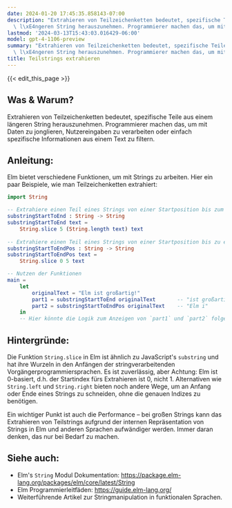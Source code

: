 ```yaml
---
date: 2024-01-20 17:45:35.858143-07:00
description: "Extrahieren von Teilzeichenketten bedeutet, spezifische Teile aus einem\
  \ l\xE4ngeren String herauszunehmen. Programmierer machen das, um mit Daten zu\u2026"
lastmod: '2024-03-13T15:43:03.016429-06:00'
model: gpt-4-1106-preview
summary: "Extrahieren von Teilzeichenketten bedeutet, spezifische Teile aus einem\
  \ l\xE4ngeren String herauszunehmen. Programmierer machen das, um mit Daten zu\u2026"
title: Teilstrings extrahieren
---
```


{{< edit_this_page >}}

## Was & Warum?

Extrahieren von Teilzeichenketten bedeutet, spezifische Teile aus einem längeren String herauszunehmen. Programmierer machen das, um mit Daten zu jonglieren, Nutzereingaben zu verarbeiten oder einfach spezifische Informationen aus einem Text zu filtern.

## Anleitung:

Elm bietet verschiedene Funktionen, um mit Strings zu arbeiten. Hier ein paar Beispiele, wie man Teilzeichenketten extrahiert:

```Elm
import String

-- Extrahiere einen Teil eines Strings von einer Startposition bis zum Ende
substringStartToEnd : String -> String
substringStartToEnd text =
    String.slice 5 (String.length text) text
  
-- Extrahiere einen Teil eines Strings von einer Startposition bis zu einer Endposition
substringStartToEndPos : String -> String
substringStartToEndPos text =
    String.slice 0 5 text

-- Nutzen der Funktionen
main =
    let
        originalText = "Elm ist großartig!"
        part1 = substringStartToEnd originalText       -- "ist großartig!"
        part2 = substringStartToEndPos originalText    -- "Elm i"
    in
    -- Hier könnte die Logik zum Anzeigen von `part1` und `part2` folgen, z.B. in einer HTML-View
```

## Hintergründe:

Die Funktion `String.slice` in Elm ist ähnlich zu JavaScript's `substring` und hat ihre Wurzeln in den Anfängen der stringverarbeitenden Vorgängerprogrammiersprachen. Es ist zuverlässig, aber Achtung: Elm ist 0-basiert, d.h. der Startindex fürs Extrahieren ist 0, nicht 1. Alternativen wie `String.left` und `String.right` bieten noch andere Wege, um an Anfang oder Ende eines Strings zu schneiden, ohne die genauen Indizes zu benötigen.

Ein wichtiger Punkt ist auch die Performance – bei großen Strings kann das Extrahieren von Teilstrings aufgrund der internen Repräsentation von Strings in Elm und anderen Sprachen aufwändiger werden. Immer daran denken, das nur bei Bedarf zu machen.

## Siehe auch:

- Elm's `String` Modul Dokumentation: https://package.elm-lang.org/packages/elm/core/latest/String
- Elm Programmierleitfäden: https://guide.elm-lang.org/
- Weiterführende Artikel zur Stringmanipulation in funktionalen Sprachen.
